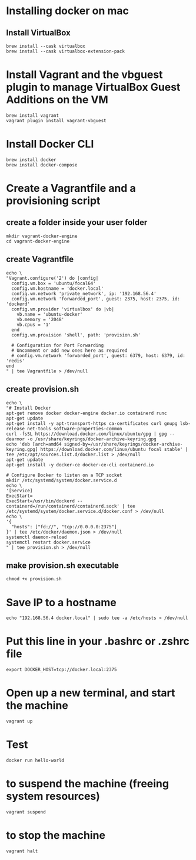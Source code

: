 # Installing docker on mac

## Install VirtualBox
 
    brew install --cask virtualbox
    brew install --cask virtualbox-extension-pack

# Install Vagrant and the vbguest plugin to manage VirtualBox Guest Additions on the VM

    brew install vagrant
    vagrant plugin install vagrant-vbguest

# Install Docker CLI

    brew install docker
    brew install docker-compose

# Create a Vagrantfile and a provisioning script
## create a folder inside your user folder

    mkdir vagrant-docker-engine
    cd vagrant-docker-engine


## create Vagrantfile
```
echo \
"Vagrant.configure('2') do |config|
  config.vm.box = 'ubuntu/focal64'
  config.vm.hostname = 'docker.local'
  config.vm.network 'private_network', ip: '192.168.56.4'
  config.vm.network 'forwarded_port', guest: 2375, host: 2375, id: 'dockerd'
  config.vm.provider 'virtualbox' do |vb|
    vb.name = 'ubuntu-docker'
    vb.memory = '2048'
    vb.cpus = '1'
  end
  config.vm.provision 'shell', path: 'provision.sh'
  
  # Configuration for Port Forwarding
  # Uncomment or add new ones here as required
  # config.vm.network 'forwarded_port', guest: 6379, host: 6379, id: 'redis'
end
" | tee Vagrantfile > /dev/null
```

## create provision.sh
```
echo \
"# Install Docker
apt-get remove docker docker-engine docker.io containerd runc
apt-get update
apt-get install -y apt-transport-https ca-certificates curl gnupg lsb-release net-tools software-properties-common
curl -fsSL https://download.docker.com/linux/ubuntu/gpg | gpg --dearmor -o /usr/share/keyrings/docker-archive-keyring.gpg
echo 'deb [arch=amd64 signed-by=/usr/share/keyrings/docker-archive-keyring.gpg] https://download.docker.com/linux/ubuntu focal stable' | tee /etc/apt/sources.list.d/docker.list > /dev/null
apt-get update
apt-get install -y docker-ce docker-ce-cli containerd.io

# Configure Docker to listen on a TCP socket
mkdir /etc/systemd/system/docker.service.d
echo \
'[Service]
ExecStart=
ExecStart=/usr/bin/dockerd --containerd=/run/containerd/containerd.sock' | tee /etc/systemd/system/docker.service.d/docker.conf > /dev/null
echo \
'{
  "hosts": ["fd://", "tcp://0.0.0.0:2375"]
}' | tee /etc/docker/daemon.json > /dev/null
systemctl daemon-reload
systemctl restart docker.service
" | tee provision.sh > /dev/null
```

## make provision.sh executable

    chmod +x provision.sh

# Save IP to a hostname

    echo "192.168.56.4 docker.local" | sudo tee -a /etc/hosts > /dev/null

# Put this line in your .bashrc or .zshrc file

    export DOCKER_HOST=tcp://docker.local:2375

# Open up a new terminal, and start the machine

    vagrant up

# Test

    docker run hello-world

# to suspend the machine (freeing system resources)

    vagrant suspend

# to stop the machine

    vagrant halt